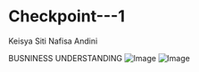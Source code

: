 # Checkpoint---1
Keisya Siti Nafisa Andini

BUSNINESS UNDERSTANDING
![Image](https://github.com/user-attachments/assets/96336f88-6167-44da-81af-a2890313a552)
![Image](https://github.com/user-attachments/assets/4d93588a-54db-4d9b-be6d-5086a5be0f42)

